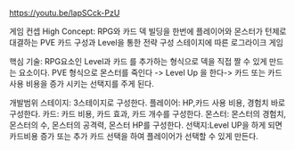 https://youtu.be/lapSCck-PzU

게임 컨셉
High Concept: RPG와 카드 덱 빌딩을 한번에
플레이어와 몬스터가 턴제로 대결하는 PVE
카드 구성과 Level을 통한 전략 구성
스테이지에 따른 로그라이크 게임

핵심 기술: RPG요소인 Level과 카드 를 추가하는 형식으로 덱을 직접 짤 수 있게 만드는 요소이다.
PVE 형식으로 몬스터를 죽인다 -> Level Up 을 한다-> 카드 또는 카드 사용 비용을 증가 시키는 선택지를 주게 된다.

개발범위
스테이지: 3스테이지로 구성한다.
플레이어: HP,카드 사용 비용, 경험치 바로 구성한다.
카드: 카드 비용, 카드 효과, 카드 개수를 구성한다.
몬스터: 몬스터의 경험치, 몬스터의 수, 몬스터의 공격력, 몬스터 HP를 구성한다.
선택지:Level UP을 하게 되면 카드비용 증가 또는 추가 카드 선택을 하여 플레이어가 선택할 수 있게 만든다.


